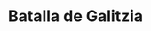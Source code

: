 ﻿---
title: "Batalla de Galitzia"
permalink: periodes_968.html
layout: periode
dataInici: 1914-08-23
dataFi: 1914-09-11
sidebar: periodes
pares:
  - 649:
    title: "Frente Oriental"
    dataInici: "(1914-08-12)"
    dataFi: "(1918-03-03)"

fills:
jocsPrincipals:
jocsEscenaris:
jocsEpoca:
  - title: "Over the Top! The Battles of Verdun & Lemberg"
    bggId: 16830
    escenari: "Lemberg"
    dataInici: 
    dataFi: 

  - title: "Tannenberg: Eagles in the East / Galicia: The Forgotten Cauldron"
    bggId: 7750
    escenari: "Galicia"
    dataInici: 
    dataFi: 

  - title: "Clash of Giants II"
    bggId: 13709
    escenari: "Galicia"
    dataInici: 
    dataFi: 

jocsEpocaEscenaris:
---
